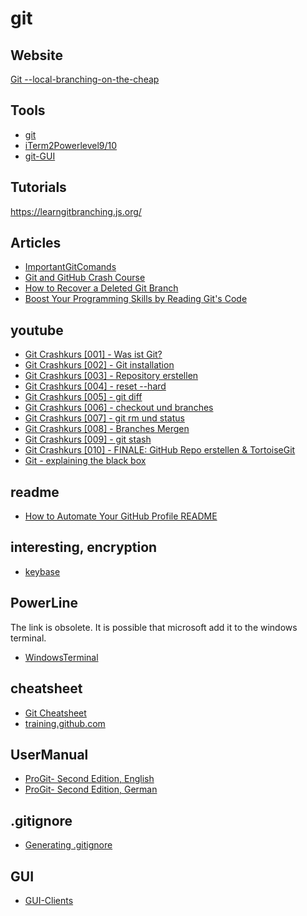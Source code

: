 # git

## Website
[Git --local-branching-on-the-cheap](https://git-scm.com/)

## Tools
* [git](https://www.git-scm.com/)  
* [iTerm2Powerlevel9/10](https://en.wikipedia.org/wiki/ITerm2)  
* [git-GUI](https://www.git-scm.com/downloads/guis)

## Tutorials
https://learngitbranching.js.org/

## Articles
* [ImportantGitComands](https://t3n.de/news/schneller-git-einstieg-befehle-1077761/?utm_campaign=meetedgar&utm_medium=social&utm_source=meetedgar.com)  
* [Git and GitHub Crash Course](https://www.freecodecamp.org/news/git-and-github-crash-course/)
* [How to Recover a Deleted Git Branch](https://morioh.com/p/d29ebe3f0b86)
* [Boost Your Programming Skills by Reading Git's Code](https://www.freecodecamp.org/news/boost-programming-skills-read-git-code/)

## youtube
* [Git Crashkurs [001] - Was ist Git?](https://youtu.be/Nkz7TnhFvWU)  
* [Git Crashkurs [002] - Git installation](https://youtu.be/5KFn0r2XrtA)  
* [Git Crashkurs [003] - Repository erstellen](https://youtu.be/8Qau5_NmF9s)  
* [Git Crashkurs [004] - reset --hard](https://youtu.be/ch-VjQW6tsg)  
* [Git Crashkurs [005] - git diff](https://youtu.be/-9hyURYmvsY)  
* [Git Crashkurs [006] - checkout und branches](https://youtu.be/tHtiehTr59I)  
* [Git Crashkurs [007] - git rm und status](https://youtu.be/QHBTc92WT1E)  
* [Git Crashkurs [008] - Branches Mergen](https://youtu.be/xyTS2yyOWnA)  
* [Git Crashkurs [009] - git stash](https://youtu.be/5rSaU-cj_J0)  
* [Git Crashkurs [010] - FINALE: GitHub Repo erstellen & TortoiseGit](https://youtu.be/qIQUfbG_s1M)  
* [Git - explaining the black box](https://youtu.be/Me73yBGqt0o)

## readme
* [How to Automate Your GitHub Profile README](https://www.freecodecamp.org/news/go-automate-your-github-profile-readme/)

## interesting, encryption
* [keybase](https://keybase.io/blog/encrypted-git-for-everyone)

## PowerLine
The link is obsolete. It is possible that microsoft add it to the windows terminal.
* [WindowsTerminal](https://docs.microsoft.com/en-us/windows/terminal/tutorials/powerline-setup)

## cheatsheet
* [Git Cheatsheet](https://ndpsoftware.com/git-cheatsheet.html#loc=index;)
* [training.github.com](https://training.github.com/)

## UserManual
* [ProGit- Second Edition, English](https://github.com/progit/progit2/releases/download/2.1.334/progit.pdf)
* [ProGit- Second Edition, German](https://github.com/progit/progit2-de/releases/download/2.1.192/progit.pdf)

## .gitignore
* [Generating .gitignore](https://www.toptal.com/developers/gitignore)

## GUI
* [GUI-Clients](https://git-scm.com/download/gui/windows)
